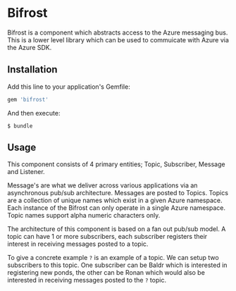 # Bifrost

Bifrost is a component which abstracts access to the Azure messaging bus. This is a lower level library which
can be used to commuicate with Azure via the Azure SDK.

## Installation

Add this line to your application's Gemfile:

```ruby
gem 'bifrost'
```

And then execute:

    $ bundle

## Usage

This component consists of 4 primary entities; Topic, Subscriber, Message and Listener.

Message's are what we deliver across various applications via an asynchronous pub/sub architecture. Messages are
posted to Topics. Topics are a collection of unique names which exist in a given Azure namespace. Each instance
of the Bifrost can only operate in a single Azure namespace. Topic names support alpha numeric characters only.

The architecture of this component is based on a fan out pub/sub model. A topic can have 1 or more subscribers, each
subscriber registers their interest in receiving messages posted to a topic.

To give a concrete example `?` is an example of a topic. We can setup two subscribers to this topic. One
subscriber can be Baldr which is interested in registering new ponds, the other can be Ronan which would also be
interested in receiving messages posted to the `?` topic.